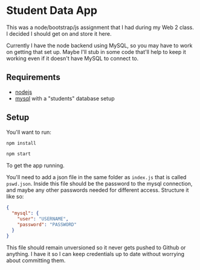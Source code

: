 # Student Data App #

This was a node/bootstrap/js assignment that I had during my Web 2 class. I decided I should get on and store it here.

Currently I have the node backend using MySQL, so you may have to work on getting that set up. Maybe I'll stub in some code that'll help to keep it working even if it doesn't have MySQL to connect to. 


## Requirements
+ [nodejs](https://nodejs.org)
+ [mysql](https://www.mysql.com/) with a "students" database setup



## Setup
You'll want to run: 
```sh
npm install
```
```sh 
npm start
```

To get the app running.


You'll need to add a json file in the same folder as `index.js` that is called `pswd.json`. Inside this file should be the password to the mysql connection, and maybe any other passwords needed for different access. Structure it like so:

```json
{
  "mysql": {
    "user": "USERNAME",
    "password": "PASSWORD"
  }
}
```

This file should remain unversioned so it never gets pushed to Github or anything. I have it so I can keep credentials up to date without worrying about committing them. 
